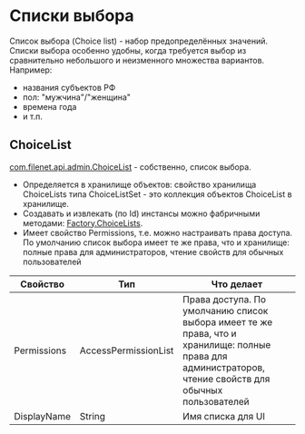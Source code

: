 # Списки выбора

Список выбора (Choice list) - набор предопределённых значений. Списки выбора особенно удобны, когда требуется выбор из сравнительно небольшого и неизменного множества вариантов. Например:

* названия субъектов РФ
* пол: "мужчина"/"женщина"
* времена года
* и т.п.

## ChoiceList

[com.filenet.api.admin.ChoiceList](https://www.ibm.com/support/knowledgecenter/en/SSNW2F_5.2.1/com.ibm.p8.ce.dev.java.doc/com/filenet/api/admin/ChoiceList.html) - собственно, список выбора. 

* Определяется в хранилище объектов: свойство хранилища ChoiceLists типа ChoiceListSet - это коллекция объектов ChoiceList в хранилище.
* Создавать и извлекать (по Id) инстансы можно фабричными методами: [Factory.ChoiceLists](https://www.ibm.com/support/knowledgecenter/en/SSNW2F_5.1.0/com.ibm.p8.ce.dev.java.doc/com/filenet/api/core/Factory.ChoiceList.html).
* Имеет свойство Permissions, т.е. можно настраивать права доступа. По умолчанию список выбора имеет те же права, что и хранилище: полные права для администраторов, чтение свойств для обычных пользователей


Свойство | Тип | Что делает
------------ | ------------- | -------------
Permissions|AccessPermissionList|Права доступа. По умолчанию список выбора имеет те же права, что и хранилище: полные права для администраторов, чтение свойств для обычных пользователей
DisplayName|String|Имя списка для UI






